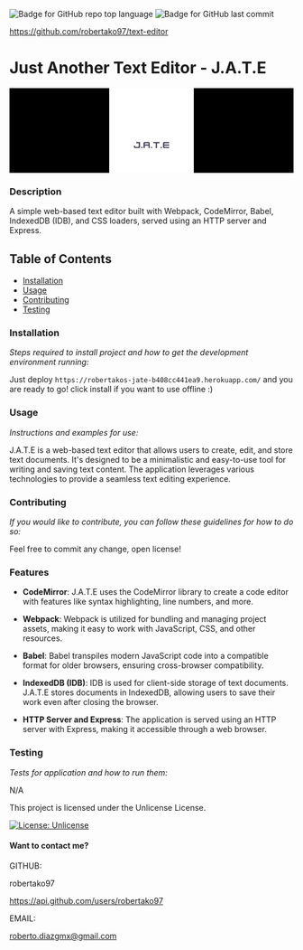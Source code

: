 

![Badge for GitHub repo top language](https://img.shields.io/github/languages/top/robertako97/text-editor?style=flat&logo=appveyor) ![Badge for GitHub last commit](https://img.shields.io/github/last-commit/robertako97/text-editor?style=flat&logo=appveyor) 

https://github.com/robertako97/text-editor
# Just Another Text Editor - J.A.T.E

<div style="text-align:center; background-color:black;">
  <img src="./client/src/images/logo.png" alt="J.A.T.E Screenshot" width="150" style="vertical-align:middle;">
</div>


### Description
A simple web-based text editor built with Webpack, CodeMirror, Babel, IndexedDB (IDB), and CSS loaders, served using an HTTP server and Express.

## Table of Contents
 * [Installation](#installation) 
  * [Usage](#usage) 
 * [Contributing](#contributing) 
 * [Testing](#testing)
 

### Installation
*Steps required to install project and how to get the development environment running:*

Just deploy `https://robertakos-jate-b408cc441ea9.herokuapp.com/` and you are ready to go! click install if you want to use offline :)

### Usage
*Instructions and examples for use:*

J.A.T.E is a web-based text editor that allows users to create, edit, and store text documents. It's designed to be a minimalistic and easy-to-use tool for writing and saving text content. The application leverages various technologies to provide a seamless text editing experience.

### Contributing
*If you would like to contribute, you can follow these guidelines for how to do so:*

Feel free to commit any change, open license!

### Features

- **CodeMirror**: J.A.T.E uses the CodeMirror library to create a code editor with features like syntax highlighting, line numbers, and more.

- **Webpack**: Webpack is utilized for bundling and managing project assets, making it easy to work with JavaScript, CSS, and other resources.

- **Babel**: Babel transpiles modern JavaScript code into a compatible format for older browsers, ensuring cross-browser compatibility.

- **IndexedDB (IDB)**: IDB is used for client-side storage of text documents. J.A.T.E stores documents in IndexedDB, allowing users to save their work even after closing the browser.

- **HTTP Server and Express**: The application is served using an HTTP server with Express, making it accessible through a web browser.

### Testing
*Tests for application and how to run them:* 

N/A

This project is licensed under the Unlicense License.

[![License: Unlicense](https://img.shields.io/badge/license-Unlicense-blue.svg)](https://opensource.org/license/unlicense/)



#### Want to contact me?

GITHUB:

robertako97
 
https://api.github.com/users/robertako97

EMAIL: 

roberto.diazgmx@gmail.com

